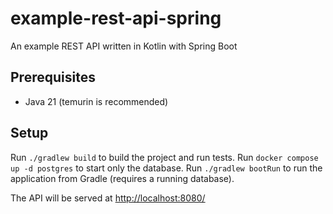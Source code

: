 # example-rest-api-spring
An example REST API written in Kotlin with Spring Boot

## Prerequisites
* Java 21 (temurin is recommended)

## Setup
Run `./gradlew build` to build the project and run tests.
Run `docker compose up -d postgres` to start only the database.
Run `./gradlew bootRun` to run the application from Gradle (requires a running database).

The API will be served at [http://localhost:8080/]()
